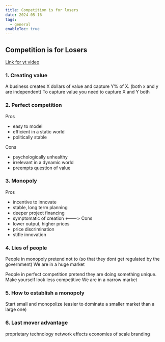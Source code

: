 ```yaml
---
title: Competition is for losers
date: 2024-05-16
tags:
  - general
enableToc: true
---
```


## Competition is for Losers

[Link for yt video](https://www.youtube.com/watch?v=5_0dVHMpJlo)

### 1. Creating value

A business creates X dollars of value and capture Y% of X. (both x and y are independent)
To capture value you need to capture X and Y both

### 2. Perfect competition

Pros

- easy to model
- efficient in a static world
- politically stable

Cons

- psychologically unhealthy
- irrelevant in a dynamic world
- preempts question of value

### 3. Monopoly

Pros

- incentive to innovate
- stable, long term planning
- deeper project financing
- symptomatic of creation
  <--->
  Cons
- lower output, higher prices
- price discrimination
- stifle innovation

### 4. Lies of people

People in monopoly pretend not to (so that they dont get regulated by the government)
We are in a huge market

People in perfect competition pretend they are doing something unique. Make yourself look less competitive
We are in a narrow market

### 5. How to establish a monopoly

Start small and monopolize (easier to dominate a smaller market than a large one)

### 6. Last mover advantage

proprietary technology
network effects
economies of scale
branding
